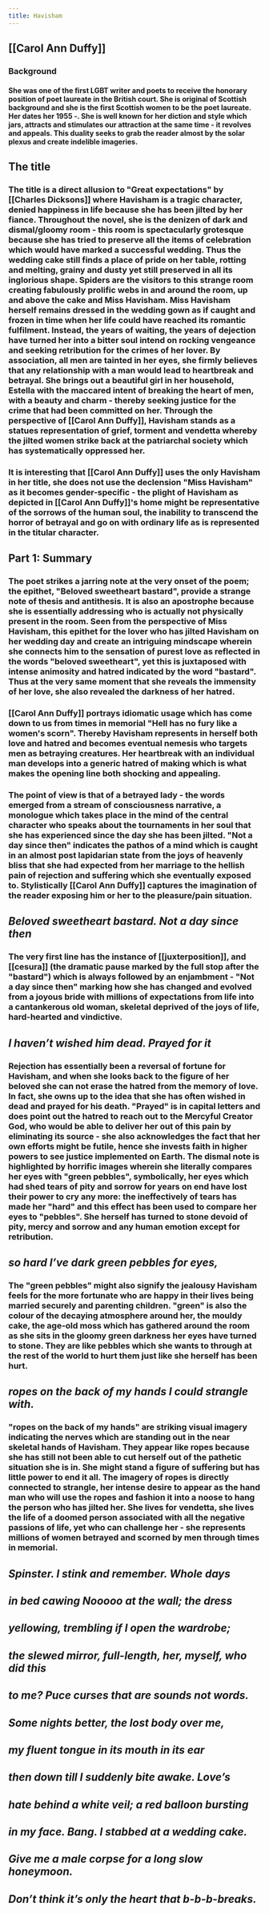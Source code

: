 ```yaml
---
title: Havisham
---
```

## [[Carol Ann Duffy]]
### Background
#### She was one of the first LGBT writer and poets to receive the honorary position of poet laureate in the British court. She is original of Scottish background and she is the first Scottish women to be the poet laureate. Her dates her 1955 -. She is well known for her diction and style which jars, attracts and stimulates our attraction at the same time - it revolves and appeals. This duality seeks to grab the reader almost by the solar plexus and create indelible imageries.
## **The title**
### The title is a direct allusion to "Great expectations" by [[Charles Dicksons]] where Havisham is a tragic character, denied happiness in life because she has been jilted by her fiance. Throughout the novel, she is the denizen of dark and dismal/gloomy room - this room is spectacularly grotesque because she has tried to preserve all the items of celebration which would have marked a successful wedding. Thus the wedding cake still finds a place of pride on her table, rotting and melting, grainy and dusty yet still preserved in all its inglorious shape. Spiders are the visitors to this strange room creating fabulously prolific webs in and around the room, up and above the cake and Miss Havisham. Miss Havisham herself remains dressed in the wedding gown as if caught and frozen in time when her life could have reached its romantic fulfilment. Instead, the years of waiting, the years of dejection have turned her into a bitter soul intend on rocking vengeance and seeking retribution for the crimes of her lover. By association, all men are tainted in her eyes, she firmly believes that any relationship with a man would lead to heartbreak and betrayal. She brings out a beautiful girl in her household, Estella with the maccared intent of breaking the heart of men, with a beauty and charm - thereby seeking justice for the crime that had been committed on her. Through the perspective of [[Carol Ann Duffy]], Havisham stands as a statues representation of grief, torment and vendetta whereby the jilted women strike back at the patriarchal society which has systematically oppressed her.
### It is interesting that [[Carol Ann Duffy]] uses the only Havisham in her title, she does not use the declension "Miss Havisham" as it becomes gender-specific - the plight of Havisham as depicted in [[Carol Ann Duffy]]'s home might be representative of the sorrows of the human soul, the inability to transcend the horror of betrayal and go on with ordinary life as is represented in the titular character.
##
## Part 1: Summary
### The poet strikes a jarring note at the very onset of the poem; the epithet, "Beloved sweetheart bastard", provide a strange note of thesis and antithesis. It is also an apostrophe because she is essentially addressing who is actually not physically present in the room. Seen from the perspective of Miss Havisham, this epithet for the lover who has jilted Havisham on her wedding day and create an intriguing mindscape wherein she connects him to the sensation of purest love as reflected in the words "beloved sweetheart", yet this is juxtaposed with intense animosity and hatred indicated by the word "bastard". Thus at the very same moment that she reveals the immensity of her love, she also revealed the darkness of her hatred.
### [[Carol Ann Duffy]] portrays idiomatic usage which has come down to us from times in memorial "Hell has no fury like a women's scorn". Thereby Havisham represents in herself both love and hatred and becomes eventual nemesis who targets men as betraying creatures. Her heartbreak with an individual man develops into a generic hatred of making which is what makes the opening line both shocking and appealing.
### The point of view is that of a betrayed lady - the words emerged from a stream of consciousness narrative, a monologue which takes place in the mind of the central character who speaks about the tournaments in her soul that she has experienced since the day she has been jilted. "Not a day since then" indicates the pathos of a mind which is caught in an almost post lapidarian state from the joys of heavenly bliss that she had expected from her marriage to the hellish pain of rejection and suffering which she eventually exposed to. Stylistically [[Carol Ann Duffy]] captures the imagination of the reader exposing him or her to the pleasure/pain situation.
## ***Beloved sweetheart bastard. Not a day since then***
### The very first line has the instance of [[juxterposition]], and [[cesura]] (the dramatic pause marked by the full stop after the "bastard") which is always followed by an enjambment - "Not a day since then" marking how she has changed and evolved from a joyous bride with millions of expectations from life into a cantankerous old woman, skeletal deprived of the joys of life, hard-hearted and vindictive.
## ***I haven’t wished him dead. Prayed for it***
### Rejection has essentially been a reversal of fortune for Havisham, and when she looks back to the figure of her beloved she can not erase the hatred from the memory of love. In fact, she owns up to the idea that she has often wished in dead and prayed for his death. "Prayed" is in capital letters and does point out the hatred to reach out to the Mercyful Creator God, who would be able to deliver her out of this pain by eliminating its source - she also acknowledges the fact that her own efforts might be futile, hence she invests faith in higher powers to see justice implemented on Earth. The dismal note is highlighted by horrific images wherein she literally compares her eyes with "green pebbles", symbolically, her eyes which had shed tears of pity and sorrow for years on end have lost their power to cry any more: the ineffectively of tears has made her "hard" and this effect has been used to compare her eyes to "pebbles". She herself has turned to stone devoid of pity, mercy and sorrow and any human emotion except for retribution.
## ***so hard I’ve dark green pebbles for eyes,***
### The "green pebbles" might also signify the jealousy Havisham feels for the more fortunate who are happy in their lives being married securely and parenting children. "green" is also the colour of the decaying atmosphere around her, the mouldy cake, the age-old moss which has gathered around the room as she sits in the gloomy green darkness her eyes have turned to stone. They are like pebbles which she wants to through at the rest of the world to hurt them just like she herself has been hurt.
## ***ropes on the back of my hands I could strangle with.***
### "ropes on the back of my hands" are striking visual imagery indicating the nerves which are standing out in the near skeletal hands of Havisham. They appear like ropes because she has still not been able to cut herself out of the pathetic situation she is in. She might stand a figure of suffering but has little power to end it all. The imagery of ropes is directly connected to strangle, her intense desire to appear as the hand man who will use the ropes and fashion it into a noose to hang the person who has jilted her. She lives for vendetta, she lives the life of a doomed person associated with all the negative passions of life, yet who can challenge her - she represents millions of women betrayed and scorned by men through times in memorial.
##
## ***Spinster. I stink and remember. Whole days***
## ***in bed cawing Nooooo at the wall; the dress***
## ***yellowing, trembling if I open the wardrobe;***
## ***the slewed mirror, full-length, her, myself, who did this***
##
## ***to me? Puce curses that are sounds not words.***
## ***Some nights better, the lost body over me,***
## ***my fluent tongue in its mouth in its ear***
## ***then down till I suddenly bite awake. Love’s***
##
## ***hate behind a white veil; a red balloon bursting***
## ***in my face. Bang. I stabbed at a wedding cake.***
## ***Give me a male corpse for a long slow honeymoon.***
## ***Don’t think it’s only the heart that b-b-b-breaks.***
